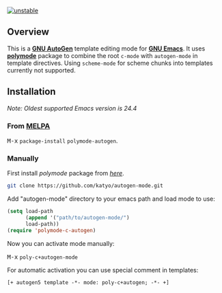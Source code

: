 [![unstable](http://badges.github.io/stability-badges/dist/unstable.svg)](http://github.com/badges/stability-badges)

## Overview

This is a [**GNU AutoGen**](https://www.gnu.org/software/autogen/) template editing mode for [**GNU Emacs**](https://www.gnu.org/software/emacs/). It uses [**polymode**](https://github.com/vitoshka/polymode) package to combine the root `c-mode` with `autogen-mode` in template directives. Using `scheme-mode` for scheme chunks into templates currently not supported.

## Installation

*Note: Oldest supported Emacs version is 24.4*

### From [MELPA](https://github.com/milkypostman/melpa)

<kbd>M-x</kbd> `package-install` `polymode-autogen`.

### Manually

First install *polymode* package from [*here*](https://github.com/vitoshka/polymode).

```sh
git clone https://github.com/katyo/autogen-mode.git
```

Add "autogen-mode" directory to your emacs path and load mode to use:

```lisp
(setq load-path
      (append '("path/to/autogen-mode/")
      load-path))
(require 'polymode-c-autogen)
```

Now you can activate mode manually:

<kbd>M-x</kbd> `poly-c+autogen-mode`

For automatic activation you can use special comment in templates:

```
[+ autogen5 template -*- mode: poly-c+autogen; -*- +]
```
